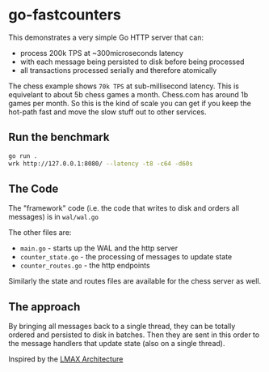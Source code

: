# go-fastcounters

This demonstrates a very simple Go HTTP server that can:

- process 200k TPS at ~300microseconds latency
- with each message being persisted to disk before being processed
- all transactions processed serially and therefore atomically

The chess example shows `70k TPS` at sub-millisecond latency.
This is equivelant to about 5b chess games a month.
Chess.com has around 1b games per month.
So this is the kind of scale you can get if you keep the hot-path fast and move the slow stuff out to other services.

## Run the benchmark

```bash
go run .
wrk http://127.0.0.1:8080/ --latency -t8 -c64 -d60s
```

## The Code

The "framework" code (i.e. the code that writes to disk and orders all messages) is in `wal/wal.go`

The other files are:

- `main.go` - starts up the WAL and the http server
- `counter_state.go` - the processing of messages to update state
- `counter_routes.go` - the http endpoints

Similarly the state and routes files are available for the chess server as well.

## The approach

By bringing all messages back to a single thread, they can be totally ordered and persisted to disk in batches.
Then they are sent in this order to the message handlers that update state (also on a single thread).

Inspired by the [LMAX Architecture](https://martinfowler.com/articles/lmax.html)
